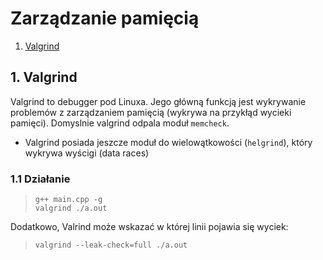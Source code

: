 # Zarządzanie pamięcią

1. [Valgrind](#1-valgrind)

## 1. Valgrind

Valgrind to debugger pod Linuxa. Jego główną funkcją jest wykrywanie problemów z zarządzaniem pamięcią (wykrywa na przykłąd wycieki pamięci). Domyslnie valgrind odpala moduł `memcheck`.

* Valgrind posiada jeszcze moduł do wielowątkowości (`helgrind`), który wykrywa wyścigi (data races)

### 1.1 Działanie

> `g++ main.cpp -g`<br>
> `valgrind ./a.out`

Dodatkowo, Valrind może wskazać w której linii pojawia się wyciek:
> `valgrind --leak-check=full ./a.out`